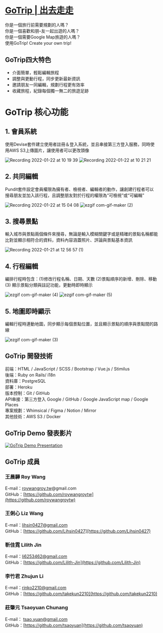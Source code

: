 # [GoTrip | 出去走走](gotriptw.com)

你是一個旅行前需要規劃的人嗎？<br/>
你是一個喜歡和朋–友一起出遊的人嗎？<br/>
你是一個需要Google Map旅遊的人嗎？<br/>
使用GoTrip! Create your own trip!<br/>

## GoTrip四大特色
- 介面簡單，輕鬆編輯旅程
- 調整與更動行程，同步更新最新資訊
- 邀請朋友一同編輯，規劃行程更有效率
- 收藏旅程，紀錄每個獨一無二的旅遊足跡

# GoTrip 核心功能

## 1. 會員系統<br/>
使用Devise套件建立使用者註冊＆登入系統，並且串接第三方登入服務，同時使用AWS S3上傳圖片，讓使用者可以更改頭像

![Recording 2022-01-22 at 10 19 39](https://user-images.githubusercontent.com/86815575/150621135-65d41427-118b-4366-8d81-2dba55a65a4d.gif)
![Recording 2022-01-22 at 10 21 21](https://user-images.githubusercontent.com/86815575/150621178-76977cbc-8a31-430a-a4d6-2ec78bb07174.gif)

## 2. 共同編輯<br/>
Pundit套件設定會員權限為擁有者、檢視者、編輯者的動作，讓創建行程者可以搜尋朋友並加入該行程，且調整朋友對於行程的權限為“可檢視”或“可編輯”

![Recording 2022-01-22 at 15 04 08](https://user-images.githubusercontent.com/86815575/150628685-bc436f7b-c431-464c-a40a-43bdd1e09576.gif)
![ezgif com-gif-maker (2)](https://user-images.githubusercontent.com/86815575/150621032-df50453f-103a-4a2e-8f26-c263e4995d88.gif)

## 3. 搜尋景點<br/>
輸入城市與景點兩個條件來搜尋，無論是輸入模糊關鍵字或是精確的景點名稱都能比對並顯示相符合的資料，資料內容涵蓋照片、評論與景點基本資訊

![Recording 2022-01-21 at 12 56 57 (1)](https://user-images.githubusercontent.com/86815575/150620273-150eed1e-e351-4aa8-87d2-b335fa1cc7f9.gif)

## 4. 行程編輯<br/>
編排行程時包含：(1)修改行程名稱、日期、天數 (2)景點順序的新增、刪除、移動 (3) 顯示景點分類與註記功能，更動時即時顯示

![ezgif com-gif-maker (4)](https://user-images.githubusercontent.com/86815575/150621261-81fd2f59-adad-47a5-ad37-a03ea4fe8d33.gif)
![ezgif com-gif-maker (5)](https://user-images.githubusercontent.com/86815575/150621459-594fae58-1075-4bb1-bf6c-c8fb5f523cd4.gif)

## 5. 地圖即時顯示<br/>
編輯行程時連動地圖，同步顯示每個景點位置，並且顯示景點的順序與景點間的路線

![ezgif com-gif-maker (3)](https://user-images.githubusercontent.com/86815575/150621044-9d9cdf68-fb78-48bb-b79f-053deebe8a59.gif)

## GoTrip 開發技術

前端：HTML / JavaScript / SCSS / Bootstrap / Vue.js / Stimilus<br />
後端：Ruby on Rails/ i18n<br />
資料庫：PostgreSQL<br />
部署：Heroku<br />
版本控制：Git / GitHub<br />
API串接：第三方登入 Google / GitHub / Google JavaScript map / Google Places<br />
專案規劃：Whimsical / Figma / Notion / Mirror<br />
其他技術：AWS S3 / Docker<br />

## GoTrip Demo 發表影片
[![GoTrip Demo Presentation](https://img.youtube.com/vi/4SgvliuuOqE/0.jpg)](https://www.youtube.com/watch?v=4SgvliuuOqE&ab_channel=5xRuby%E4%BA%94%E5%80%8D%E7%B4%85%E5%AF%B6%E7%9F%B3%E5%B0%88%E6%A5%AD%E7%A8%8B%E5%BC%8F%E6%95%99%E8%82%B2%E6%A9%9F%E6%A7%8B)


## GoTrip 成員

### 王晨驊 Roy Wang<br />
E-mail：[roywangroy.tw](http://roywangroy.tw/)@gmail.com<br />
GitHub：[https://github.com/roywangroytw](https://github.com/roywangroytw)

### 王俐心 Liz Wang<br />
E-mail：lihsin0427@gmail.com<br />
GitHub：[https://github.com/Lihsin0427](https://github.com/Lihsin0427)

### 靳佳霓 Lilith Jin<br />
E-mail：li6253462@gmail.com<br />
GitHub：[https://github.com/Lilith-Jin](https://github.com/Lilith-Jin)

### 李竹君 Zhujun Li<br />
E-mail：rinko2210@gmail.com<br />
GitHub：[https://github.com/takekun2210](https://github.com/takekun2210)

### 莊肇元 Tsaoyuan Chunang<br />
E-mail： [tsao.yuan@gmail.com](mailto:tsao.yuan@gmail.com)<br />
GitHub：[https://github.com/tsaoyuan](https://github.com/tsaoyuan)

